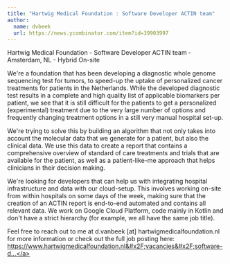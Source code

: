 ```yaml
---
title: "Hartwig Medical Foundation : Software Developer ACTIN team"
author:
  name: dvbeek
  url: https://news.ycombinator.com/item?id=39903997
---
```

Hartwig Medical Foundation - Software Developer ACTIN team - Amsterdam, NL - Hybrid On-site

We&#x27;re a foundation that has been developing a diagnostic whole genome sequencing test for tumors, to speed-up the uptake of personalized cancer treatments for patients in the Netherlands. While the developed diagnostic test results in a complete and high quality list of applicable biomarkers per patient, we see that it is still difficult for the patients to get a personalized (experimental) treatment due to the very large number of options and frequently changing treatment options in a still very manual hospital set-up.

We&#x27;re trying to solve this by building an algorithm that not only takes into account the molecular data that we generate for a patient, but also the clinical data. We use this data to create a report that contains a comprehensive overview of standard of care treatments and trials that are available for the patient, as well as a patient-like-me approach that helps clinicians in their decision making.

We&#x27;re looking for developers that can help us with integrating hospital infrastructure and data with our cloud-setup. This involves working on-site from within hospitals on some days of the week, making sure that the creation of an ACTIN report is end-to-end automated and contains all relevant data. We work on Google Cloud Platform, code mainly in Kotlin and don&#x27;t have a strict hierarchy (for example, we all have the same job title).

Feel free to reach out to me at d.vanbeek [at] hartwigmedicalfoundation.nl for more information or check out the full job posting here: <a href="https:&#x2F;&#x2F;www.hartwigmedicalfoundation.nl&#x2F;vacancies&#x2F;software-developer&#x2F;" rel="nofollow">https:&#x2F;&#x2F;www.hartwigmedicalfoundation.nl&#x2F;vacancies&#x2F;software-d...</a>
